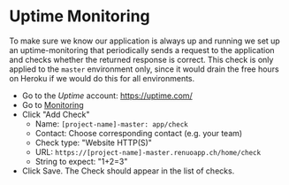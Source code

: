 # Uptime Monitoring

To make sure we know our application is always up and running we set up an uptime-monitoring that periodically
sends a request to the application and checks whether the returned response is correct.
This check is only applied to the `master` environment only, since it would drain the free hours on Heroku
if we would do this for all environments.

* Go to the *Uptime* account: <https://uptime.com/>
* Go to [Monitoring](https://uptime.com/devices/services)
* Click "Add Check"
  * Name: `[project-name]-master: app/check`
  * Contact: Choose corresponding contact (e.g. your team)
  * Check type: "Website HTTP(S)"
  * URL: `https://[project-name]-master.renuoapp.ch/home/check`
  * String to expect: "1+2=3"
* Click Save. The Check should appear in the list of checks.
